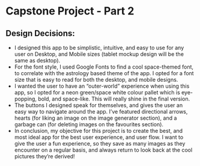 # Capstone Project - Part 2
## Design Decisions:
- I designed this app to be simplistic, intuitive, and easy to use for any user on Desktop, and Mobile sizes (tablet mockup design will be the same as desktop).
- For the font style, I used Google Fonts to find a cool space-themed font, to correlate with the astrology based theme of the app. I opted for a font size that is easy to read for both the desktop, and mobile designs.
- I wanted the user to have an “outer-world” experience when using this app, so I opted for a neon green/space white colour pallet which is eye-popping, bold, and space-like. This will really shine in the final version.
- The buttons I designed speak for themselves, and gives the user an easy way to navigate around the app. I’ve featured directional arrows, hearts (for liking an image on the image generator section), and a garbage can (for deleting images on the favourites section).
- In conclusion, my objective for this project is to create the best, and most ideal app for the best user experience, and user flow. I want to give the user a fun experience, so they save as many images as they encounter on a regular basis, and always return to look back at the cool pictures they’re derived!


